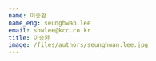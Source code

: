 ```yaml
---
name: 이승환
name_eng: seunghwan.lee
email: shwlee@kcc.co.kr
title: 이승환
image: /files/authors/seunghwan.lee.jpg
---
```

